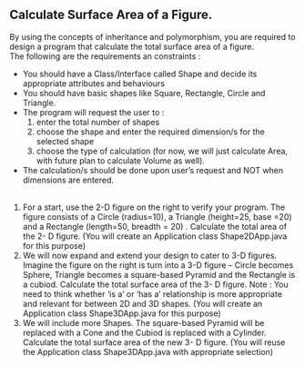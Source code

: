 ## Calculate Surface Area of a Figure.
By using the concepts of inheritance and polymorphism, you are required to design a program that calculate the total surface area of a figure. <br />
The following are the requirements an constraints :<br />
- You should have a Class/Interface called Shape and decide its appropriate attributes and behaviours<br />
- You should have basic shapes like Square, Rectangle, Circle and Triangle.<br />
- The program will request the user to :<br />
   1. enter the total number of shapes<br />
   2. choose the shape and enter the required dimension/s for the selected shape<br />
   3. choose the type of calculation (for now, we will just calculate Area, with future plan to calculate Volume as well).<br />
- The calculation/s should be done upon user’s request and NOT when dimensions are entered.<br /><br />

1. For a start, use the 2-D figure on the right to verify your program. The figure consists of a Circle (radius=10), a Triangle (height=25, base =20) and a Rectangle (length=50, breadth = 20) . Calculate the total area of the 2- D figure.
(You will create an Application class Shape2DApp.java for this purpose)<br />
2. We will now expand and extend your design to cater to 3-D figures. Imagine the figure on the right is turn into a 3-D figure – Circle becomes Sphere, Triangle becomes a square-based Pyramid and the Rectangle is a cubiod. Calculate the total surface area of the 3- D figure. Note : You need to think whether ‘is a’ or ‘has a’ relationship is more appropriate and relevant for between 2D and 3D shapes.
(You will create an Application class Shape3DApp.java for this purpose)<br />
3. We will include more Shapes. The square-based Pyramid will be replaced with a Cone and the Cubiod is replaced with a Cylinder. Calculate the total surface area of the new 3- D figure.
(You will reuse the Application class Shape3DApp.java with appropriate selection)

